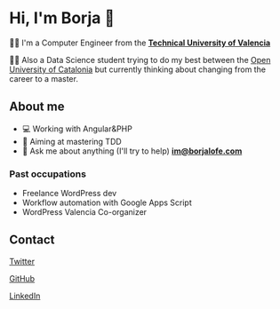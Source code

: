 # Hi, I'm Borja 👋

👨‍🎓 I'm a Computer Engineer from the **[Technical University of Valencia](http://www.upv.es/index-en.html)**

👨‍🎓 Also a Data Science student trying to do my best between the [Open University of Catalonia](https://www.uoc.edu/portal/en/index.html) but currently thinking about changing from the career to a master.

## About me

* :computer: Working with Angular&PHP
* :dart: Aiming at mastering TDD
* :e-mail: Ask me about anything (I'll try to help) **[im@borjalofe.com](im@borjalofe.com)**

### Past occupations

* Freelance WordPress dev
* Workflow automation with Google Apps Script
* WordPress Valencia Co-organizer

## Contact

[Twitter](https://twitter.com/borjalofe)

[GitHub](https://github.com/borjalofe)

[LinkedIn](https://www.linkedin.com/in/borjalofe)

<!--
**borjalofe/borjalofe** is a ✨ _special_ ✨ repository because its `README.md` (this file) appears on your GitHub profile.

Here are some ideas to get you started:

- 🔭 I’m currently working on ...
- 🌱 I’m currently learning ...
- 👯 I’m looking to collaborate on ...
- 🤔 I’m looking for help with ...
- 💬 Ask me about ...
- 📫 How to reach me: ...
- 😄 Pronouns: ...
- ⚡ Fun fact: ...
-->
